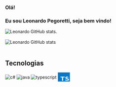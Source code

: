 ### Olá!
### Eu sou Leonardo Pegoretti, seja bem vindo!

![Leonardo GitHub stats](https://github-readme-stats.vercel.app/api?username=devH0K&show_icons=true&theme=dark).
<br/>
<br/>
![Leonardo GitHub stats](https://github-readme-stats.vercel.app/api/top-langs/?username=devH0K&theme=dark)
<br/>
<br/>

## Tecnologias

<div style="display: inline_block">
<!--   <img align="center" alt="html5" src="https://img.shields.io/badge/HTML5-E34F26?style=for-the-badge&logo=html5&logoColor=white" /> -->
<!--   <img align="center" alt="css" src="https://img.shields.io/badge/CSS3-1572B6?style=for-the-badge&logo=css3&logoColor=white" /> -->
<!--   <img align="center" alt="js" src="https://raw.githubusercontent.com/devicons/devicon/master/icons/typescript/typescript-plain.svg" /> -->
<!--   <img align="center" alt="nodejs" src="https://img.shields.io/badge/Node.js-43853D?style=for-the-badge&logo=node.js&logoColor=white" /> -->
<!--   <img align="center" alt="flutter" src="https://img.shields.io/badge/Flutter-02569B?style=for-the-badge&logo=flutter&logoColor=white" /> -->
  <img align="center" alt="c#" src="https://img.shields.io/badge/C%23-239120?style=for-the-badge&logo=c-sharp&logoColor=white" />
  <img align="center" alt="java" src="https://img.shields.io/badge/Java-ED8B00?style=for-the-badge&logo=openjdk&logoColor=white">
  <img align="center" alt="typescript" src="https://img.shields.io/badge/TypeScript-007ACC?style=for-the-badge&logo=typescript&logoColor=white">
  <img align="center" alt="devhok-Ts" height="30" width="40" src="https://raw.githubusercontent.com/devicons/devicon/master/icons/typescript/typescript-plain.svg">
</div>



<!--
**devH0K/devH0K** is a ✨ _special_ ✨ repository because its `README.md` (this file) appears on your GitHub profile.

Here are some ideas to get you started:

- 🔭 I’m currently working on ...
- 🌱 I’m currently learning ...
- 👯 I’m looking to collaborate on ...
- 🤔 I’m looking for help with ...
- 💬 Ask me about ...
- 📫 How to reach me: ...
- 😄 Pronouns: ...
- ⚡ Fun fact: ...
-->
